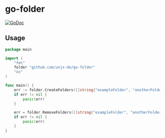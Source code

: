 # go-folder

[![GoDoc](https://godoc.org/github.com/unjx-de/go-folder?status.svg)](https://godoc.org/github.com/unjx-de/go-folder)

## Usage

```go
package main

import (
	"fmt"
	folder "github.com/unjx-de/go-folder"
	"os"
)

func main() {
	err := folder.CreateFolders([]string{"exampleFolder", "anotherFolder"}, 0755)
	if err != nil {
		panic(err)
	}

	err = folder.RemoveFolders([]string{"exampleFolder", "anotherFolder"})
	if err != nil {
		panic(err)
	}
}
```